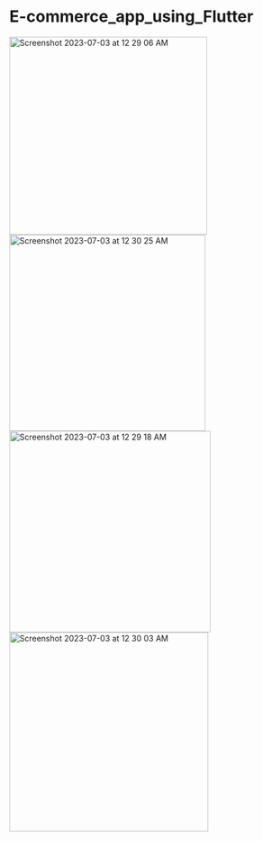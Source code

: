 # E-commerce_app_using_Flutter

<img width="351" alt="Screenshot 2023-07-03 at 12 29 06 AM" src="https://github.com/mohamedmahmoud95/E-commerce_app_using_Flutter/assets/46673407/adc20de7-a6c5-4ee9-a731-c1419fbc1c95">


<img width="348" alt="Screenshot 2023-07-03 at 12 30 25 AM" src="https://github.com/mohamedmahmoud95/E-commerce_app_using_Flutter/assets/46673407/1c9e7440-f185-4683-afad-fda06b58ac3f">


<img width="357" alt="Screenshot 2023-07-03 at 12 29 18 AM" src="https://github.com/mohamedmahmoud95/E-commerce_app_using_Flutter/assets/46673407/67734c8a-4897-4a65-bb1a-5a281c7f8bf8">


<img width="353" alt="Screenshot 2023-07-03 at 12 30 03 AM" src="https://github.com/mohamedmahmoud95/E-commerce_app_using_Flutter/assets/46673407/1c1df4cc-4930-4cb5-a47f-3b4e5ad84b66">





